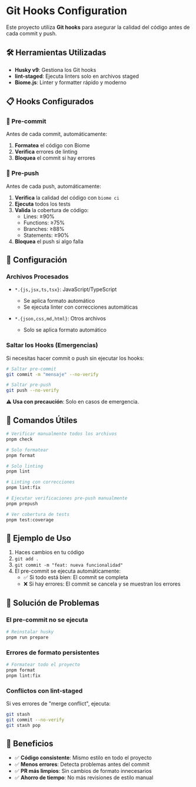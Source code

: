 # Git Hooks Configuration

Este proyecto utiliza **Git hooks** para asegurar la calidad del código antes de cada commit y push.

## 🛠️ Herramientas Utilizadas

- **Husky v9**: Gestiona los Git hooks
- **lint-staged**: Ejecuta linters solo en archivos staged
- **Biome.js**: Linter y formatter rápido y moderno

## 📋 Hooks Configurados

### 🔸 Pre-commit

Antes de cada commit, automáticamente:

1. **Formatea** el código con Biome
2. **Verifica** errores de linting
3. **Bloquea** el commit si hay errores

### 🔸 Pre-push

Antes de cada push, automáticamente:

1. **Verifica** la calidad del código con `biome ci`
2. **Ejecuta** todos los tests
3. **Valida** la cobertura de código:
   - Lines: ≥90%
   - Functions: ≥75%
   - Branches: ≥88%
   - Statements: ≥90%
4. **Bloquea** el push si algo falla

## 🚀 Configuración

### Archivos Procesados

- `*.{js,jsx,ts,tsx}`: JavaScript/TypeScript
  - Se aplica formato automático
  - Se ejecuta linter con correcciones automáticas
  
- `*.{json,css,md,html}`: Otros archivos
  - Solo se aplica formato automático

### Saltar los Hooks (Emergencias)

Si necesitas hacer commit o push sin ejecutar los hooks:

```bash
# Saltar pre-commit
git commit -m "mensaje" --no-verify

# Saltar pre-push
git push --no-verify
```

⚠️ **Usa con precaución**: Solo en casos de emergencia.

## 🔧 Comandos Útiles

```bash
# Verificar manualmente todos los archivos
pnpm check

# Solo formatear
pnpm format

# Solo linting
pnpm lint

# Linting con correcciones
pnpm lint:fix

# Ejecutar verificaciones pre-push manualmente
pnpm prepush

# Ver cobertura de tests
pnpm test:coverage
```

## 📝 Ejemplo de Uso

1. Haces cambios en tu código
2. `git add .`
3. `git commit -m "feat: nueva funcionalidad"`
4. El pre-commit se ejecuta automáticamente:
   - ✅ Si todo está bien: El commit se completa
   - ❌ Si hay errores: El commit se cancela y se muestran los errores

## 🐛 Solución de Problemas

### El pre-commit no se ejecuta

```bash
# Reinstalar husky
pnpm run prepare
```

### Errores de formato persistentes

```bash
# Formatear todo el proyecto
pnpm format
pnpm lint:fix
```

### Conflictos con lint-staged

Si ves errores de "merge conflict", ejecuta:

```bash
git stash
git commit --no-verify
git stash pop
```

## 🎯 Beneficios

- ✅ **Código consistente**: Mismo estilo en todo el proyecto
- ✅ **Menos errores**: Detecta problemas antes del commit
- ✅ **PR más limpios**: Sin cambios de formato innecesarios
- ✅ **Ahorro de tiempo**: No más revisiones de estilo manual